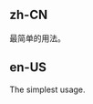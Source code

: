 ## zh-CN

最简单的用法。

## en-US

The simplest usage.

<style>
.code-box-demo .ant-affix {
  z-index: 11;
}
</style>
